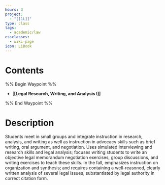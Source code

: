 ```yaml
---
hours: 3
project:
  - "[[1L]]"
type: class
tags:
  - academic/law
cssclasses:
  - wiki-page
icon: LiBook
---
```


# Contents

%% Begin Waypoint %%
- **[[Legal Research, Writing, and Analysis I]]**

%% End Waypoint %%

# Description
Students meet in small groups and integrate instruction
in research, analysis, and writing as well as instruction
in advocacy skills such as brief writing, oral argument,
and negotiation. Uses simulated interviewing and
research skills and legal analysis; focuses writing
students to write an objective legal memorandum
negotiation exercises, group discussions, and writing
exercises to teach these skills. In the fall, emphasizes
instruction on organization and synthesis; and requires
containing a well-reasoned, clearly written analysis of several legal issues, substantiated by legal authority in
correct citation form.